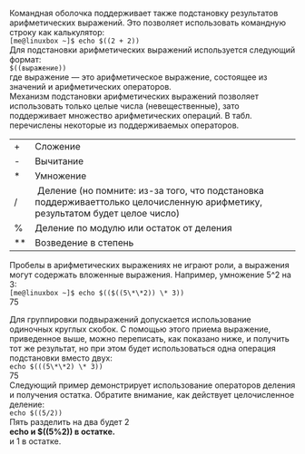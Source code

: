 Командная оболочка поддерживает также подстановку результатов арифметических выражений. Это позволяет использовать командную строку как калькулятор:  
`[me@linuxbox ~]$ echo $((2 + 2))`  
Для подстановки арифметических выражений используется следующий формат:  
`$((выражение))`  
где выражение — это арифметическое выражение, состоящее из значений и арифметических операторов.  
Механизм подстановки арифметических выражений позволяет использовать только целые числа (невещественные), зато поддерживает множество арифметических операций. В табл. перечислены некоторые из поддерживаемых операторов.




|  |  |
| --- | --- |
| + | Сложение |
| - | Вычитание |
| \* | Умножение |
| / |  Деление (но помните: из-за того, что подстановка поддерживаеттолько целочисленную арифметику, результатом будет целое число) |
| % | Деление по модулю или остаток от деления |
| \*\* | Возведение в степень |


  
Пробелы в арифметических выражениях не играют роли, а выражения могут содержать вложенные выражения. Например, умножение 5^2 на 3:  
`[me@linuxbox ~]$ echo $(($((5\*\*2)) \* 3))`  
75


Для группировки подвыражений допускается использование одиночных круглых скобок. С помощью этого приема выражение, приведенное выше, можно переписать, как показано ниже, и получить тот же результат, но при этом будет использоваться одна операция подстановки вместо двух:  
`echo $(((5\*\*2) \* 3))`  
75   
Следующий пример демонстрирует использование операторов деления и получения остатка. Обратите внимание, как действует целочисленное деление:  
`echo $((5/2))`  
Пять разделить на два будет 2  
**echo и $((5%2)) в остатке.**  
и 1 в остатке. 

